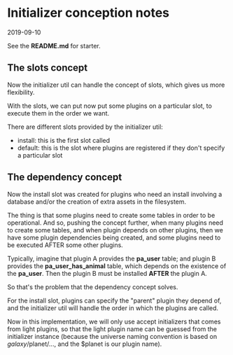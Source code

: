 Initializer conception notes
=================
2019-09-10



See the **README.md** for starter.



The slots concept
-----------------

Now the initializer util can handle the concept of slots, which gives us more flexibility.

With the slots, we can put now put some plugins on a particular slot, to execute them in the order we want.

There are different slots provided by the initializer util:

- install: this is the first slot called
- default: this is the slot where plugins are registered if they don't specify a particular slot




The dependency concept
---------------------

Now the install slot was created for plugins who need an install involving a database and/or the creation of extra assets
in the filesystem.

The thing is that some plugins need to create some tables in order to be operational.
And so, pushing the concept further, when many plugins need to create some tables, and when plugin depends on other plugins,
then we have some plugin dependencies being created, and some plugins need to be executed AFTER some other plugins.

Typically, imagine that plugin A provides the **pa_user** table; and plugin B provides the **pa_user_has_animal** table,
which depends on the existence of the **pa_user**. Then the plugin B must be installed **AFTER** the plugin A.

So that's the problem that the dependency concept solves.

For the install slot, plugins can specify the "parent" plugin they depend of, and the initializer util will handle the order
in which the plugins are called.

Now in this implementation, we will only use accept initializers that comes from light plugins, so that the light plugin name
can be guessed from the initializer instance (because the universe naming convention is based on $galaxy/$planet/..., and
the $planet is our plugin name).



